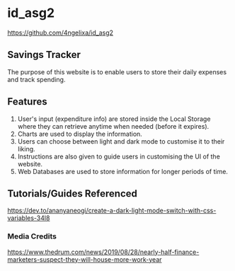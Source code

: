 # id_asg2

https://github.com/4ngelixa/id_asg2

## Savings Tracker
The purpose of this website is to enable users to store their daily expenses and track spending.

## Features
1. User's input (expenditure info) are stored inside the Local Storage where they can retrieve anytime when needed (before it expires).
2. Charts are used to display the information.
3. Users can choose between light and dark mode to customise it to their liking.
4. Instructions are also given to guide users in customising the UI of the website.
5. Web Databases are used to store information for longer periods of time.

## Tutorials/Guides Referenced
https://dev.to/ananyaneogi/create-a-dark-light-mode-switch-with-css-variables-34l8

### Media Credits
https://www.thedrum.com/news/2019/08/28/nearly-half-finance-marketers-suspect-they-will-house-more-work-year